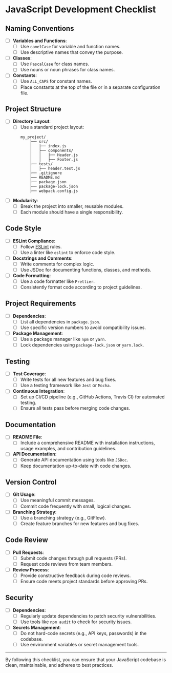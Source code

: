 # JavaScript Development Checklist

## Naming Conventions

- [ ] **Variables and Functions**:
  - [ ] Use `camelCase` for variable and function names.
  - [ ] Use descriptive names that convey the purpose.

- [ ] **Classes**:
  - [ ] Use `PascalCase` for class names.
  - [ ] Use nouns or noun phrases for class names.

- [ ] **Constants**:
  - [ ] Use `ALL_CAPS` for constant names.
  - [ ] Place constants at the top of the file or in a separate configuration file.

## Project Structure

- [ ] **Directory Layout**:
  - [ ] Use a standard project layout:
    ```
    my_project/
        ├── src/
        │   ├── index.js
        │   ├── components/
        │   │   ├── Header.js
        │   │   ├── Footer.js
        ├── tests/
        │   ├── header.test.js
        ├── .gitignore
        ├── README.md
        ├── package.json
        ├── package-lock.json
        ├── webpack.config.js
    ```

- [ ] **Modularity**:
  - [ ] Break the project into smaller, reusable modules.
  - [ ] Each module should have a single responsibility.

## Code Style

- [ ] **ESLint Compliance**:
  - [ ] Follow [ESLint](https://eslint.org/) rules.
  - [ ] Use a linter like `eslint` to enforce code style.

- [ ] **Docstrings and Comments**:
  - [ ] Write comments for complex logic.
  - [ ] Use JSDoc for documenting functions, classes, and methods.

- [ ] **Code Formatting**:
  - [ ] Use a code formatter like `Prettier`.
  - [ ] Consistently format code according to project guidelines.

## Project Requirements

- [ ] **Dependencies**:
  - [ ] List all dependencies in `package.json`.
  - [ ] Use specific version numbers to avoid compatibility issues.

- [ ] **Package Management**:
  - [ ] Use a package manager like `npm` or `yarn`.
  - [ ] Lock dependencies using `package-lock.json` or `yarn.lock`.

## Testing

- [ ] **Test Coverage**:
  - [ ] Write tests for all new features and bug fixes.
  - [ ] Use a testing framework like `Jest` or `Mocha`.

- [ ] **Continuous Integration**:
  - [ ] Set up CI/CD pipeline (e.g., GitHub Actions, Travis CI) for automated testing.
  - [ ] Ensure all tests pass before merging code changes.

## Documentation

- [ ] **README File**:
  - [ ] Include a comprehensive README with installation instructions, usage examples, and contribution guidelines.

- [ ] **API Documentation**:
  - [ ] Generate API documentation using tools like `JSDoc`.
  - [ ] Keep documentation up-to-date with code changes.

## Version Control

- [ ] **Git Usage**:
  - [ ] Use meaningful commit messages.
  - [ ] Commit code frequently with small, logical changes.

- [ ] **Branching Strategy**:
  - [ ] Use a branching strategy (e.g., GitFlow).
  - [ ] Create feature branches for new features and bug fixes.

## Code Review

- [ ] **Pull Requests**:
  - [ ] Submit code changes through pull requests (PRs).
  - [ ] Request code reviews from team members.

- [ ] **Review Process**:
  - [ ] Provide constructive feedback during code reviews.
  - [ ] Ensure code meets project standards before approving PRs.

## Security

- [ ] **Dependencies**:
  - [ ] Regularly update dependencies to patch security vulnerabilities.
  - [ ] Use tools like `npm audit` to check for security issues.

- [ ] **Secrets Management**:
  - [ ] Do not hard-code secrets (e.g., API keys, passwords) in the codebase.
  - [ ] Use environment variables or secret management tools.

---

By following this checklist, you can ensure that your JavaScript codebase is clean, maintainable, and adheres to best practices.
